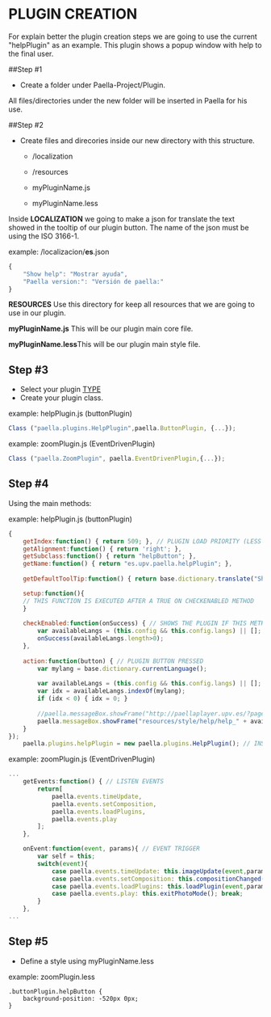 # PLUGIN CREATION

For explain better the plugin creation steps we are going to use the current "helpPlugin" as an example. This plugin shows a popup window with help to the final user.

##Step #1 
- Create a folder under Paella-Project/Plugin.

All files/directories under the new folder will be inserted in Paella for his use.

##Step #2
- Create files and direcories inside our new directory with this structure.

    - /localization

    - /resources

    - myPluginName.js

    - myPluginName.less


Inside <b>LOCALIZATION</b> we going to make a json for translate the text showed in the tooltip of our plugin button. The name of the json must be using the ISO 3166-1. 

example: /localizacion/<b>es</b>.json
```javascript
{
	"Show help": "Mostrar ayuda",
	"Paella version:": "Versión de paella:"
}
```

<b>RESOURCES</b> Use this directory for keep all resources that we are going to use in our plugin.

<b>myPluginName.js</b> This will be our plugin main core file.

<b>myPluginName.less</b>This will be our plugin main style file.

## Step #3
- Select your plugin [TYPE](plugin_type.md)
- Create your plugin class.

example: helpPlugin.js (buttonPlugin)
```javascript
Class ("paella.plugins.HelpPlugin",paella.ButtonPlugin, {...});

```

example: zoomPlugin.js (EventDrivenPlugin)
```javascript
Class ("paella.ZoomPlugin", paella.EventDrivenPlugin,{...});

```

## Step #4
Using the main methods:

example: helpPlugin.js (buttonPlugin)

```javascript
{
	getIndex:function() { return 509; }, // PLUGIN LOAD PRIORITY (LESS BETTER)
	getAlignment:function() { return 'right'; },
	getSubclass:function() { return "helpButton"; },
	getName:function() { return "es.upv.paella.helpPlugin"; },
	
	getDefaultToolTip:function() { return base.dictionary.translate("Show help") + ' (' + base.dictionary.translate("Paella version:") + ' ' + paella.version + ')'; },

    setup:function(){
    // THIS FUNCTION IS EXECUTED AFTER A TRUE ON CHECKENABLED METHOD 
    }
    
	checkEnabled:function(onSuccess) { // SHOWS THE PLUGIN IF THIS METHOD RETURNS TRUE
		var availableLangs = (this.config && this.config.langs) || [];
		onSuccess(availableLangs.length>0); 
	},
	
	action:function(button) { // PLUGIN BUTTON PRESSED
		var mylang = base.dictionary.currentLanguage();
		
		var availableLangs = (this.config && this.config.langs) || [];
		var idx = availableLangs.indexOf(mylang);
		if (idx < 0) { idx = 0; }
						
		//paella.messageBox.showFrame("http://paellaplayer.upv.es/?page=usage");
		paella.messageBox.showFrame("resources/style/help/help_" + availableLangs[idx] + ".html");
	}
});  
	paella.plugins.helpPlugin = new paella.plugins.HelpPlugin(); // INSTANTIATE

```

example: zoomPlugin.js (EventDrivenPlugin)

```javascript
...
    getEvents:function() { // LISTEN EVENTS
		return[
			paella.events.timeUpdate,
			paella.events.setComposition,
			paella.events.loadPlugins,
			paella.events.play
		];
    },

    onEvent:function(event, params){ // EVENT TRIGGER
    	var self = this;
    	switch(event){
    		case paella.events.timeUpdate: this.imageUpdate(event,params); break;
    		case paella.events.setComposition: this.compositionChanged(event,params); break;
    		case paella.events.loadPlugins: this.loadPlugin(event,params); break;
			case paella.events.play: this.exitPhotoMode(); break;
    	}
    },
...

```

## Step #5

- Define a style using myPluginName.less

example: zoomPlugin.less

```
.buttonPlugin.helpButton {
	background-position: -520px 0px;
}

```



